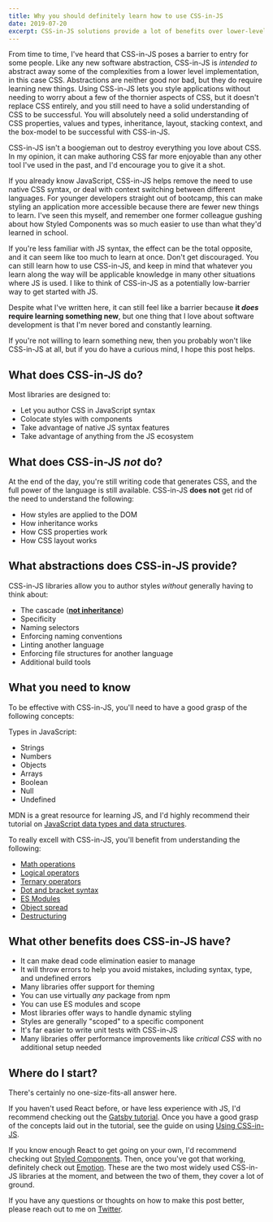 ```yaml
---
title: Why you should definitely learn how to use CSS-in-JS
date: 2019-07-20
excerpt: CSS-in-JS solutions provide a lot of benefits over lower-level approaches
---
```


From time to time, I've heard that CSS-in-JS poses a barrier to entry for some people.
Like any new software abstraction, CSS-in-JS is *intended to* abstract away some of the complexities from a lower level implementation, in this case CSS.
Abstractions are neither good nor bad, but they do require learning new things.
Using CSS-in-JS lets you style applications without needing to worry about a few of the thornier aspects of CSS,
but it doesn't replace CSS entirely,
and you still need to have a solid understanding of CSS to be successful.
You will absolutely need a solid understanding of
CSS properties, values and types, inheritance, layout, stacking context, and the box-model to be successful with CSS-in-JS.

CSS-in-JS isn't a boogieman out to destroy everything you love about CSS.
In my opinion, it can make authoring CSS far more enjoyable than any other tool I've used in the past,
and I'd encourage you to give it a shot.

If you already know JavaScript, CSS-in-JS helps remove the need to use native CSS syntax,
or deal with context switching between different languages.
For younger developers straight out of bootcamp,
this can make styling an application more accessible because there are fewer new things to learn.
I've seen this myself, and remember one former colleague gushing about how Styled Components was so much easier to use than what they'd learned in school.

If you're less familiar with JS syntax, the effect can be the total opposite,
and it can seem like too much to learn at once.
Don't get discouraged.
You can still learn how to use CSS-in-JS, and keep in mind that whatever you learn along the way will be applicable knowledge in many other situations where JS is used.
I like to think of CSS-in-JS as a potentially low-barrier way to get started with JS.

Despite what I've written here,
it can still feel like a barrier because **it _does_ require learning something new**,
but one thing that I love about software development is that I'm never bored and constantly learning.

If you're not willing to learn something new, then you probably won't like CSS-in-JS at all,
but if you do have a curious mind, I hope this post helps.

## What does CSS-in-JS do?

Most libraries are designed to:

- Let you author CSS in JavaScript syntax
- Colocate styles with components
- Take advantage of native JS syntax features
- Take advantage of anything from the JS ecosystem

## What does CSS-in-JS *not* do?

At the end of the day, you're still writing code that generates CSS, and the full power of the language is still available.
CSS-in-JS **does not** get rid of the need to understand the following:

- How styles are applied to the DOM
- How inheritance works
- How CSS properties work
- How CSS layout works

## What abstractions does CSS-in-JS provide?

CSS-in-JS libraries allow you to author styles *without* generally having to think about:

- The cascade ([**not inheritance**](/blog/the-cascade-is-not-inheritance))
- Specificity
- Naming selectors
- Enforcing naming conventions
- Linting another language
- Enforcing file structures for another language
- Additional build tools

## What you need to know

To be effective with CSS-in-JS, you'll need to have a good grasp of the following concepts:

Types in JavaScript:

- Strings
- Numbers
- Objects
- Arrays
- Boolean
- Null
- Undefined

MDN is a great resource for learning JS, and I'd highly recommend their tutorial on
[JavaScript data types and data structures](https://developer.mozilla.org/en-US/docs/Web/JavaScript/Data_structures).

To really excell with CSS-in-JS, you'll benefit from understanding the following:

- [Math operations](https://developer.mozilla.org/en-US/docs/Web/JavaScript/Reference/Operators/Arithmetic_Operators)
- [Logical operators](https://developer.mozilla.org/en-US/docs/Web/JavaScript/Reference/Operators/Logical_Operators)
- [Ternary operators](https://developer.mozilla.org/en-US/docs/Web/JavaScript/Reference/Operators/Conditional_Operator)
- [Dot and bracket syntax](https://developer.mozilla.org/en-US/docs/Web/JavaScript/Reference/Operators/Property_accessors)
- [ES Modules](https://developer.mozilla.org/en-US/docs/Web/JavaScript/Guide/Modules)
- [Object spread](https://developer.mozilla.org/en-US/docs/Web/JavaScript/Reference/Operators/Spread_syntax)
- [Destructuring](https://developer.mozilla.org/en-US/docs/Web/JavaScript/Reference/Operators/Destructuring_assignment)

## What other benefits does CSS-in-JS have?

- It can make dead code elimination easier to manage
- It will throw errors to help you avoid mistakes, including syntax, type, and undefined errors
- Many libraries offer support for theming
- You can use virtually *any* package from npm
- You can use ES modules and scope
- Most libraries offer ways to handle dynamic styling
- Styles are generally "scoped" to a specific component
- It's far easier to write unit tests with CSS-in-JS
- Many libraries offer performance improvements like *critical CSS* with no additional setup needed

## Where do I start?

There's certainly no one-size-fits-all answer here.

If you haven't used React before, or have less experience with JS, I'd recommend checking out the [Gatsby tutorial][].
Once you have a good grasp of the concepts laid out in the tutorial, see the guide on using [Using CSS-in-JS][gatsby css-in-js].

If you know enough React to get going on your own, I'd recommend  checking out [Styled Components][].
Then, once you've got that working, definitely check out [Emotion][].
These are the two most widely used CSS-in-JS libraries at the moment,
and between the two of them, they cover a lot of ground.

If you have any questions or thoughts on how to make this post better, please reach out to me on [Twitter][].

[styled components]: https://styled-components.com
[emotion]: https://emotion.sh
[gatsby tutorial]: https://www.gatsbyjs.org/tutorial/
[gatsby css-in-js]: https://www.gatsbyjs.org/docs/css-in-js/
[twitter]: https://twitter.com/jxnblk
